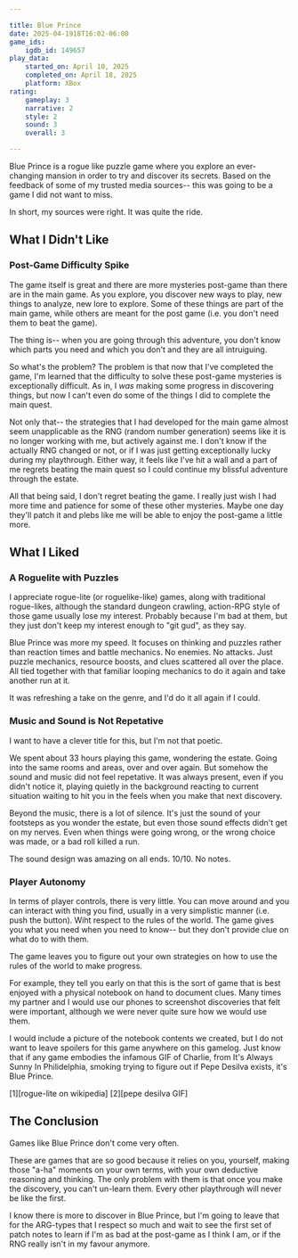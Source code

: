 ```yaml
---

title: Blue Prince
date: 2025-04-1918T16:02-06:00
game_ids:
    igdb_id: 149657
play_data:
    started_on: April 10, 2025
    completed_on: April 18, 2025
    platform: XBox
rating:
    gameplay: 3
    narrative: 2
    style: 2
    sound: 3
    overall: 3

---
```


Blue Prince is a rogue like puzzle game where you explore an ever-changing mansion in order to try and discover its secrets. Based on the feedback of some of my trusted media sources-- this was going to be a game I did not want to miss.

In short, my sources were right. It was quite the ride.

## What I Didn't Like

### Post-Game Difficulty Spike

The game itself is great and there are more mysteries post-game than there are in the main game. As you explore, you discover new ways to play, new things to analyze, new lore to explore. Some of these things are part of the main game, while others are meant for the post game (i.e. you don't need them to beat the game).

The thing is-- when you are going through this adventure, you don't know which parts you need and which you don't and they are all intruiguing. 

So what's the problem? The problem is that now that I've completed the game, I'm learned that the difficulty to solve these post-game mysteries is exceptionally difficult. As in, I _was_ making some progress in discovering things, but now I can't even do some of the things I did to complete the main quest. 

Not only that-- the strategies that I had developed for the main game almost seem unapplicable as the RNG (random number generation) seems like it is no longer working with me, but actively against me. I don't know if the actually RNG changed or not, or if I was just getting exceptionally lucky during my playthrough. Either way, it feels like I've hit a wall and a part of me regrets beating the main quest so I could continue my blissful adventure through the estate.

All that being said, I don't regret beating the game. I really just wish I had more time and patience for some of these other mysteries. Maybe one day they'll patch it and plebs like me will be able to enjoy the post-game a little more.

## What I Liked

### A Roguelite with Puzzles

I appreciate rogue-lite (or roguelike-like) games, along with traditional rogue-likes, although the standard dungeon crawling, action-RPG style of those game usually lose my interest. Probably because I'm bad at them, but they just don't keep my interest enough to "git gud", as they say.

Blue Prince was more my speed. It focuses on thinking and puzzles rather than reaction times and battle mechanics. No enemies. No attacks. Just puzzle mechanics, resource boosts, and clues scattered all over the place. All tied together with that familiar looping mechanics to do it again and take another run at it. 

It was refreshing a take on the genre, and I'd do it all again if I could.

### Music and Sound is Not Repetative

I want to have a clever title for this, but I'm not that poetic.

We spent about 33 hours playing this game, wondering the estate. Going into the same rooms and areas, over and over again. But somehow the sound and music did not feel repetative. It was always present, even if you didn't notice it, playing quietly in the background reacting to current situation waiting to hit you in the feels when you make that next discovery.

Beyond the music, there is a lot of silence. It's just the sound of your footsteps as you wonder the estate, but even those sound effects didn't get on my nerves. Even when things were going wrong, or the wrong choice was made, or a bad roll killed a run.

The sound design was amazing on all ends. 10/10. No notes.

### Player Autonomy

In terms of player controls, there is very little. You can move around and you can interact with thing you find, usually in a very simplistic manner (i.e. push the button). Wiht respect to the rules of the world. The game gives you what you need when you need to know-- but they don't provide clue on what do to with them.

The game leaves you to figure out your own strategies on how to use the rules of the world to make progress.

For example, they tell you early on that this is the sort of game that is best enjoyed with a physical notebook on hand to document clues. Many times my partner and I would use our phones to screenshot discoveries that felt were important, although we were never quite sure how we would use them.

I would include a picture of the notebook contents we created, but I do not want to leave spoilers for this game anywhere on this gamelog. Just know that if any game embodies the infamous GIF of Charlie, from It's Always Sunny In Philidelphia, smoking trying to figure out if Pepe Desilva exists, it's Blue Prince.

[1][rogue-lite on wikipedia]
[2][pepe desilva GIF]

## The Conclusion

Games like Blue Prince don't come very often. 

These are games that are so good because it relies on you, yourself, making those "a-ha" moments on your own terms, with your own deductive reasoning and thinking. The only problem with them is that once you make the discovery, you can't un-learn them. Every other playthrough will never be like the first.

I know there is more to discover in Blue Prince, but I'm going to leave that for the ARG-types that I respect so much and wait to see the first set of patch notes to learn if I'm as bad at the post-game as I think I am, or if the RNG really isn't in my favour anymore.
